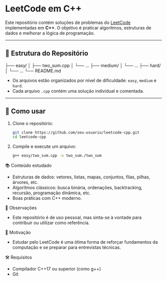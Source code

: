 # LeetCode em C++

Este repositório contém soluções de problemas do [LeetCode](https://leetcode.com/) implementadas em **C++**. O objetivo é praticar algoritmos, estruturas de dados e melhorar a lógica de programação.

---

## 📁 Estrutura do Repositório

├── easy/
│ ├── two_sum.cpp
│ └── ...
├── medium/
│ └── ...
├── hard/
│ └── ...
└── README.md

- Os arquivos estão organizados por nível de dificuldade: `easy`, `medium` e `hard`.
- Cada arquivo `.cpp` contém uma solução individual e comentada.

---

## 🚀 Como usar

1. Clone o repositório:
   ```bash
   git clone https://github.com/seu-usuario/leetcode-cpp.git
   cd leetcode-cpp

2. Compile e execute um arquivo:
    ```bash
    g++ easy/two_sum.cpp -o two_sum./two_sum

📚 Conteúdo estudado
   - Estruturas de dados: vetores, listas, mapas, conjuntos, filas, pilhas, árvores, etc.
   - Algoritmos clássicos: busca binária, ordenações, backtracking, recursão, programação dinâmica, etc.
   - Boas práticas com C++ moderno.

📌 Observações
   - Este repositório é de uso pessoal, mas sinta-se à vontade para contribuir ou utilizar como referência.

🧠 Motivação
   - Estudar pelo LeetCode é uma ótima forma de reforçar fundamentos da computação e se preparar para entrevistas técnicas.

🛠️ Requisitos
   - Compilador C++17 ou superior (como g++)
   - Git
